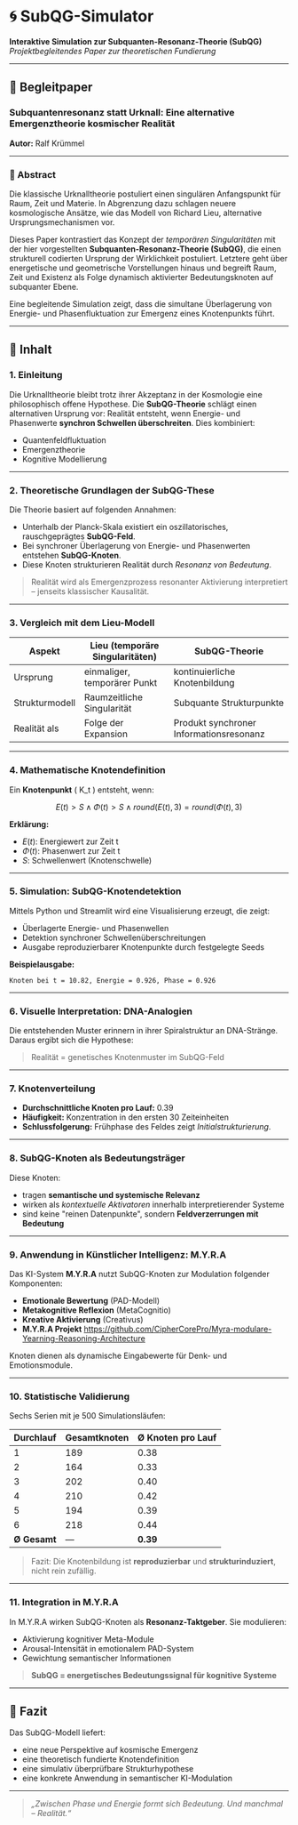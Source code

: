 # 🌀 SubQG-Simulator

**Interaktive Simulation zur Subquanten-Resonanz-Theorie (SubQG)**  
_Projektbegleitendes Paper zur theoretischen Fundierung_

---

## 📘 Begleitpaper

### **Subquantenresonanz statt Urknall: Eine alternative Emergenztheorie kosmischer Realität**

**Autor:** Ralf Krümmel

---

### 🧾 Abstract

Die klassische Urknalltheorie postuliert einen singulären Anfangspunkt für Raum, Zeit und Materie. In Abgrenzung dazu schlagen neuere kosmologische Ansätze, wie das Modell von Richard Lieu, alternative Ursprungsmechanismen vor.

Dieses Paper kontrastiert das Konzept der *temporären Singularitäten* mit der hier vorgestellten **Subquanten-Resonanz-Theorie (SubQG)**, die einen strukturell codierten Ursprung der Wirklichkeit postuliert. Letztere geht über energetische und geometrische Vorstellungen hinaus und begreift Raum, Zeit und Existenz als Folge dynamisch aktivierter Bedeutungsknoten auf subquanter Ebene.

Eine begleitende Simulation zeigt, dass die simultane Überlagerung von Energie- und Phasenfluktuation zur Emergenz eines Knotenpunkts führt.

---

## 🧩 Inhalt

### 1. Einleitung

Die Urknalltheorie bleibt trotz ihrer Akzeptanz in der Kosmologie eine philosophisch offene Hypothese. Die **SubQG-Theorie** schlägt einen alternativen Ursprung vor: Realität entsteht, wenn Energie- und Phasenwerte **synchron Schwellen überschreiten**. Dies kombiniert:

- Quantenfeldfluktuation
- Emergenztheorie
- Kognitive Modellierung

---

### 2. Theoretische Grundlagen der SubQG-These

Die Theorie basiert auf folgenden Annahmen:

- Unterhalb der Planck-Skala existiert ein oszillatorisches, rauschgeprägtes **SubQG-Feld**.
- Bei synchroner Überlagerung von Energie- und Phasenwerten entstehen **SubQG-Knoten**.
- Diese Knoten strukturieren Realität durch *Resonanz von Bedeutung*.

> Realität wird als Emergenzprozess resonanter Aktivierung interpretiert – jenseits klassischer Kausalität.

---

### 3. Vergleich mit dem Lieu-Modell

| Aspekt                      | Lieu (temporäre Singularitäten)          | SubQG-Theorie                          |
|----------------------------|------------------------------------------|----------------------------------------|
| Ursprung                   | einmaliger, temporärer Punkt             | kontinuierliche Knotenbildung         |
| Strukturmodell             | Raumzeitliche Singularität               | Subquante Strukturpunkte              |
| Realität als               | Folge der Expansion                     | Produkt synchroner Informationsresonanz |

---

### 4. Mathematische Knotendefinition

Ein **Knotenpunkt** \( K_t \) entsteht, wenn:

```math
E(t) > S ∧ Φ(t) > S ∧ round(E(t), 3) = round(Φ(t), 3)
````

**Erklärung:**

* $E(t)$: Energiewert zur Zeit t
* $Φ(t)$: Phasenwert zur Zeit t
* $S$: Schwellenwert (Knotenschwelle)

---

### 5. Simulation: SubQG-Knotendetektion

Mittels Python und Streamlit wird eine Visualisierung erzeugt, die zeigt:

* Überlagerte Energie- und Phasenwellen
* Detektion synchroner Schwellenüberschreitungen
* Ausgabe reproduzierbarer Knotenpunkte durch festgelegte Seeds

**Beispielausgabe:**

```
Knoten bei t = 10.82, Energie = 0.926, Phase = 0.926
```

---

### 6. Visuelle Interpretation: DNA-Analogien

Die entstehenden Muster erinnern in ihrer Spiralstruktur an DNA-Stränge. Daraus ergibt sich die Hypothese:

> Realität = genetisches Knotenmuster im SubQG-Feld

---

### 7. Knotenverteilung

* **Durchschnittliche Knoten pro Lauf:** 0.39
* **Häufigkeit:** Konzentration in den ersten 30 Zeiteinheiten
* **Schlussfolgerung:** Frühphase des Feldes zeigt *Initialstrukturierung*.

---

### 8. SubQG-Knoten als Bedeutungsträger

Diese Knoten:

* tragen **semantische und systemische Relevanz**
* wirken als *kontextuelle Aktivatoren* innerhalb interpretierender Systeme
* sind keine "reinen Datenpunkte", sondern **Feldverzerrungen mit Bedeutung**

---

### 9. Anwendung in Künstlicher Intelligenz: M.Y.R.A

Das KI-System **M.Y.R.A** nutzt SubQG-Knoten zur Modulation folgender Komponenten:

* **Emotionale Bewertung** (PAD-Modell)
* **Metakognitive Reflexion** (MetaCognitio)
* **Kreative Aktivierung** (Creativus)
* **M.Y.R.A Projekt** https://github.com/CipherCorePro/Myra-modulare-Yearning-Reasoning-Architecture

Knoten dienen als dynamische Eingabewerte für Denk- und Emotionsmodule.

---

### 10. Statistische Validierung

Sechs Serien mit je 500 Simulationsläufen:

| Durchlauf    | Gesamtknoten | Ø Knoten pro Lauf |
| ------------ | ------------ | ----------------- |
| 1            | 189          | 0.38              |
| 2            | 164          | 0.33              |
| 3            | 202          | 0.40              |
| 4            | 210          | 0.42              |
| 5            | 194          | 0.39              |
| 6            | 218          | 0.44              |
| **Ø Gesamt** | —            | **0.39**          |

> Fazit: Die Knotenbildung ist **reproduzierbar** und **strukturinduziert**, nicht rein zufällig.

---

### 11. Integration in M.Y.R.A

In M.Y.R.A wirken SubQG-Knoten als **Resonanz-Taktgeber**. Sie modulieren:

* Aktivierung kognitiver Meta-Module
* Arousal-Intensität in emotionalem PAD-System
* Gewichtung semantischer Informationen

> **SubQG = energetisches Bedeutungssignal für kognitive Systeme**

---

## 📌 Fazit

Das SubQG-Modell liefert:

* eine neue Perspektive auf kosmische Emergenz
* eine theoretisch fundierte Knotendefinition
* eine simulativ überprüfbare Strukturhypothese
* eine konkrete Anwendung in semantischer KI-Modulation

---

> *„Zwischen Phase und Energie formt sich Bedeutung. Und manchmal – Realität.“*



